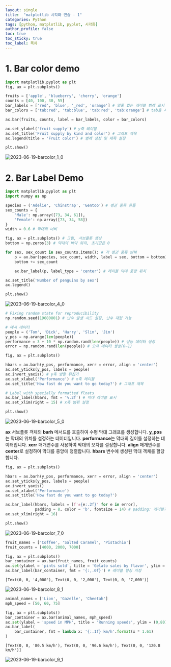 ```yaml
---
layout: single
title:  "matplotlib 시각화 연습 - 1"
categories: Python
tags: [python, matplotlib, pyplot, 시각화]
author_profile: false
toc: true
toc_sticky: true
toc_label: 목차
---
```


# 1. Bar color demo


```python
import matplotlib.pyplot as plt
fig, ax = plt.subplots()

fruits = ['apple', 'blueberry', 'cherry', 'orange']
counts = [40, 100, 30, 55]
bar_labels = ['red', 'blue', '_red', 'orange'] # 밑줄 있는 레이블 범례 표시 안함
bar_colors = ['tab:red', 'tab:blue', 'tab:red', 'tab:orange'] # tab을 사용하여 내장된 컬러맵에서 색상 선택

ax.bar(fruits, counts, label = bar_labels, color = bar_colors)

ax.set_ylabel('fruit supply') # y축 레이블
ax.set_title('Fruit supply by kind and color') # 그래프 제목
ax.legend(title = 'Fruit color') # 범례 생성 및 제목 설정

plt.show()
```


    
![2023-06-19-barcolor_1_0](https://github.com/SukyungJang/study/assets/133842344/b5b79f09-41a8-435d-89da-51181fa217a3)
    


# 2. Bar Label Demo


```python
import matplotlib.pyplot as plt
import numpy as np
```


```python
species = ('Adelie', 'Chinstrap', 'Gentoo') # 펭귄 종류 튜플
sex_counts = {
    'Male': np.array([73, 34, 61]),
    'Female': np.array([73, 34, 58])
}
width = 0.6 # 막대의 너비

fig, ax = plt.subplots() # 그림, 서브플롯 생성
bottom = np.zeros(3) # 막대의 바닥 위치, 초기값은 0

for sex, sex_count in sex_counts.items(): # 각 펭귄 종류 반복
    p = ax.bar(species, sex_count, width, label = sex, bottom = bottom)
    bottom += sex_count

    ax.bar_label(p, label_type = 'center') # 레이블 막대 중앙 위치

ax.set_title('Number of penguins by sex')
ax.legend()

plt.show()
```


    
![2023-06-19-barcolor_4_0](https://github.com/SukyungJang/study/assets/133842344/e6ac7dc7-56a1-4509-ab06-a3f1dcf469f6)
    



```python
# Fixing random state for reproducibility
np.random.seed(19680801) # 난수 발생 시드 설정, 난수 재현 가능

# 예시 데이터
people = ('Tom', 'Dick', 'Harry', 'Slim', 'Jim')
y_pos = np.arange(len(people))
performance = 3 + 10 * np.random.rand(len(people)) # 성능 데이터 생성
error = np.random.rand(len(people)) # 오차 데이터 생성(0~1)

fig, ax = plt.subplots()

hbars = ax.barh(y_pos, performance, xerr = error, align = 'center')
ax.set_yticks(y_pos, labels = people)
ax.invert_yaxis() # y축 방향 뒤집기
ax.set_xlabel('Performance') # x축 레이블
ax.set_title('How fast do you want to go today?') # 그래프 제목

# Label with specially formatted floats
ax.bar_label(hbars, fmt = '%.2f') # 막대 레이블 표시
ax.set_xlim(right = 15) # x축 범위 설정

plt.show()
```


    
![2023-06-19-barcolor_5_0](https://github.com/SukyungJang/study/assets/133842344/21e6c6bd-ecc9-4f88-9305-30ab2715406d)
    


**ax** 서브플롯 객체의 **barh** 메서드를 호출하여 수평 막대 그래프를 생성합니다. **y_pos**는 막대의 위치를 설정하는 데이터입니다. **performance**는 막대의 길이를 설정하는 데이터입니다. **xerr** 매개변수를 사용하여 막대의 오차를 설정합니다. **align** 매개변수를 **center**로 설정하여 막대를 중앙에 정렬합니다. **hbars** 변수에 생성된 막대 객체를 할당합니다.


```python
fig, ax = plt.subplots()

hbars = ax.barh(y_pos, performance, xerr = error, align = 'center')
ax.set_yticks(y_pos, labels = people)
ax.invert_yaxis()
ax.set_xlabel('Performance')
ax.set_title('How fast do you want to go today?')

ax.bar_label(hbars, labels = [f'±{e:.2f}' for e in error],
             padding = 8, color = 'b', fontsize = 14) # padding: 레이블과 막대 사이 여백
ax.set_xlim(right = 16)

plt.show()
```


    
![2023-06-19-barcolor_7_0](https://github.com/SukyungJang/study/assets/133842344/1fc23d8d-6121-4658-bb36-72f63cf84475)
    



```python
fruit_names = ['Coffee', 'Salted Caramel', 'Pistachio']
fruit_counts = [4000, 2000, 7000]

fig, ax = plt.subplots()
bar_container = ax.bar(fruit_names, fruit_counts)
ax.set(ylabel = 'pints sold', title = 'Gelato sales by flavor', ylim = (0, 8000))
ax.bar_label(bar_container, fmt = '{:,.0f}') # 레이블 형싱 지정
```




    [Text(0, 0, '4,000'), Text(0, 0, '2,000'), Text(0, 0, '7,000')]




    
![2023-06-19-barcolor_8_1](https://github.com/SukyungJang/study/assets/133842344/2cb6e234-642c-4683-ba54-14dd660ae21b)
    



```python
animal_names = ['Lion', 'Gazelle', 'Cheetah']
mph_speed = [50, 60, 75]

fig, ax = plt.subplots()
bar_container = ax.bar(animal_names, mph_speed)
ax.set(ylabel = 'speed in MPH', title = 'Running speeds', ylim = (0,80))
ax.bar_label(
    bar_container, fmt = lambda x: '{:.1f} km/h'.format(x * 1.61)
)
```




    [Text(0, 0, '80.5 km/h'), Text(0, 0, '96.6 km/h'), Text(0, 0, '120.8 km/h')]




    
![2023-06-19-barcolor_9_1](https://github.com/SukyungJang/study/assets/133842344/5b7955eb-3cd6-48a7-9784-a4df88fb7658)
    

